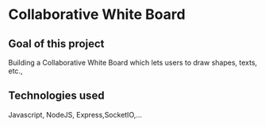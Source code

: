 # Collaborative White Board
## Goal of this project
Building a Collaborative White Board which lets users to draw shapes, texts, etc.,

## Technologies used
Javascript, NodeJS, Express,SocketIO,...
